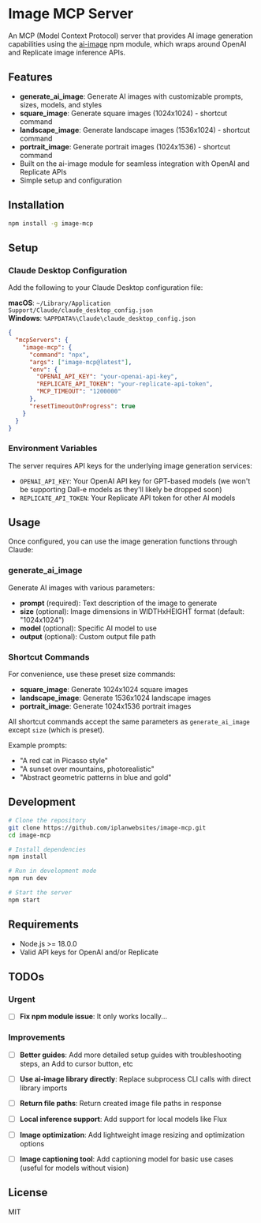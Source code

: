 # Image MCP Server

An MCP (Model Context Protocol) server that provides AI image generation capabilities using the [ai-image](https://www.npmjs.com/package/ai-image) npm module, which wraps around OpenAI and Replicate image inference APIs.

## Features

- **generate_ai_image**: Generate AI images with customizable prompts, sizes, models, and styles
- **square_image**: Generate square images (1024x1024) - shortcut command
- **landscape_image**: Generate landscape images (1536x1024) - shortcut command  
- **portrait_image**: Generate portrait images (1024x1536) - shortcut command
- Built on the ai-image module for seamless integration with OpenAI and Replicate APIs
- Simple setup and configuration

## Installation

```bash
npm install -g image-mcp
```

## Setup

### Claude Desktop Configuration

Add the following to your Claude Desktop configuration file:

**macOS**: `~/Library/Application Support/Claude/claude_desktop_config.json`  
**Windows**: `%APPDATA%\Claude\claude_desktop_config.json`

```json
{
  "mcpServers": {
    "image-mcp": {
      "command": "npx",
      "args": ["image-mcp@latest"],
      "env": {
        "OPENAI_API_KEY": "your-openai-api-key",
        "REPLICATE_API_TOKEN": "your-replicate-api-token",
        "MCP_TIMEOUT": "1200000"
      },
      "resetTimeoutOnProgress": true
    }
  }
}
```

### Environment Variables

The server requires API keys for the underlying image generation services:

- `OPENAI_API_KEY`: Your OpenAI API key for GPT-based models (we won't be supporting Dall-e models as they'll likely be dropped soon)
- `REPLICATE_API_TOKEN`: Your Replicate API token for other AI models

## Usage

Once configured, you can use the image generation functions through Claude:

### generate_ai_image

Generate AI images with various parameters:

- **prompt** (required): Text description of the image to generate
- **size** (optional): Image dimensions in WIDTHxHEIGHT format (default: "1024x1024")
- **model** (optional): Specific AI model to use
- **output** (optional): Custom output file path

### Shortcut Commands

For convenience, use these preset size commands:

- **square_image**: Generate 1024x1024 square images
- **landscape_image**: Generate 1536x1024 landscape images
- **portrait_image**: Generate 1024x1536 portrait images

All shortcut commands accept the same parameters as `generate_ai_image` except `size` (which is preset).

Example prompts:

- "A red cat in Picasso style"
- "A sunset over mountains, photorealistic"
- "Abstract geometric patterns in blue and gold"

## Development

```bash
# Clone the repository
git clone https://github.com/iplanwebsites/image-mcp.git
cd image-mcp

# Install dependencies
npm install

# Run in development mode
npm run dev

# Start the server
npm start
```

## Requirements

- Node.js >= 18.0.0
- Valid API keys for OpenAI and/or Replicate

## TODOs

### Urgent

- [ ] **Fix npm module issue**: It only works locally...

### Improvements

- [ ] **Better guides**: Add more detailed setup guides with troubleshooting steps, an Add to cursor button, etc

- [ ] **Use ai-image library directly**: Replace subprocess CLI calls with direct library imports
- [ ] **Return file paths**: Return created image file paths in response
- [ ] **Local inference support**: Add support for local models like Flux
- [ ] **Image optimization**: Add lightweight image resizing and optimization options
- [ ] **Image captioning tool**: Add captioning model for basic use cases (useful for models without vision)

## License

MIT
